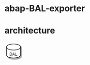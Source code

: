 # abap-BAL-exporter

# architecture

![architecture](./out/architecture/architecture/architecture.png)